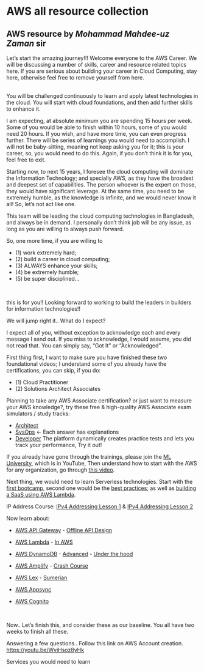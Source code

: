 # AWS all resource collection
## AWS resource by *Mohammad Mahdee-uz Zaman* sir
Let’s start the amazing journey!!!
Welcome everyone to the AWS Career. We will be discussing a number of skills, career and resource related topics here. If you are serious about building your career in Cloud Computing, stay here, otherwise feel free to remove yourself from here.

<br>
You will be challenged continuously to learn and apply latest technologies in the cloud. You will start with cloud foundations, and then add further skills to enhance it.
<br>

I am expecting, at absolute minimum you are spending 15 hours per week. Some of you would be able to finish within 10 hours, some of you would need 20 hours. If you wish, and have more time, you can even progress further. There will be series of learnings you would need to accomplish. I will not be baby-sitting, meaning not keep asking you for it; this is your career, so, you would need to do this. Again, if you don’t think it is for you, feel free to exit.
<br>

Starting now, to next 15 years, I foresee the cloud computing will dominate the Information Technology; and specially AWS, as they have the broadest and deepest set of capabilities. The person whoever is the expert on those, they would have significant leverage. At the same time, you need to be extremely humble, as the knowledge is infinite, and we would never know it all! So, let’s not act like one.
<br>

This team will be leading the cloud computing technologies in Bangladesh, and always be in demand. I personally don’t think job will be any issue, as long as you are willing to always push forward.
<br>

So, one more time, if you are willing to 

- (1) work extremely hard; 
- (2) build a career in cloud computing; 
- (3) ALWAYS enhance your skills;
- (4) be extremely humble; 
- (5) be super disciplined… 
<br>

this is for you!! Looking forward to working to build the leaders in builders for information technologies!!
<br>

We will jump right it.. What do I expect?
<br>

I expect all of you, without exception to acknowledge each and every message I send out. If you miss to acknowledge, I would assume, you did not read that. You can simply say, “Got It” or “Acknowledged”.
<br>

First thing first, I want to make sure you have finished these two foundational videos; I understand some of you already have the certifications, you can skip, if you do:

- (1) Cloud Practitioner
- (2) Solutions Architect Associates

Planning to take any AWS Associate certification? or just want to measure your AWS knowledge?, try these free & high-quality AWS Associate exam simulators / study tracks:

- [Architect](https://lnkd.in/eF3Y_wA)
- [SysOps](https://lnkd.in/ebgD-Jn) <- Each answer has explanations
- [Developer](https://lnkd.in/ebm_2Ep) The platform dynamically creates practice tests and lets you track your performance, Try it out!

If you already have gone through the trainings, please join the [ML University](https://www.youtube.com/channel/UC12LqyqTQYbXatYS9AA7Nuw/featured), which is in YouTube,
Then understand how to start with the AWS for any organization, go through [this video](https://www.youtube.com/watch?v=U3VSJhaC4kc).
<br>

Next thing, we would need to learn Serverless technologies. Start with the [first bootcamp](https://www.youtube.com/watch?v=-y4A6Q8yVx8&t=336s), second one would be the [best practices](https://www.youtube.com/watch?v=9IYpGTS7Jy0&t=544s); as well as [building a SaaS using AWS Lambda](https://www.youtube.com/watch?v=egskuX3YYO4&t=722s).
<br>

IP Address Course: [IPv4 Addressing Lesson 1](https://www.youtube.com/watch?v=ddM9AcreVqY) & [IPv4 Addressing Lesson 2](https://www.youtube.com/watch?v=XQ3T14SIlV4)
<br>

Now learn about:
- [AWS API Gateway](https://www.youtube.com/watch?v=yfJZc3sJZ8E) - [Offline API Design](https://www.youtube.com/watch?v=j-a7zyhZgXc)
- [AWS Lambda](https://www.youtube.com/watch?v=EBSdyoO3goc&t=1297s) - [In AWS](https://www.youtube.com/watch?v=LMVg7xJr26g&t=222s)
- [AWS DynamoDB](https://www.youtube.com/watch?v=OfZgHXsYqNE) - [Advanced](https://www.youtube.com/watch?v=6yqfmXiZTlM) - [Under the hood](https://www.youtube.com/watch?v=yvBR71D0nAQ&t=2045s)
- [AWS Amplify](https://www.youtube.com/watch?v=DcrtvgaVdCU&t=781s) - [Crash Course](https://www.youtube.com/watch?v=CVG7pU3dQNA)
- [AWS Lex](https://www.youtube.com/watch?v=82WduX8A99g&t=33s) - [Sumerian](https://www.youtube.com/watch?v=OGmy3E2kMok&t=120s)
- [AWS Appsync](https://www.youtube.com/watch?v=Ruj2CrA3IGY)

- [AWS Cognito](https://www.youtube.com/watch?v=OAR4ZHP8DEg)
<br>

Now.. Let’s finish this, and consider these as our baseline. You all have two weeks to finish all these.
<br>

Answering a few questions.. Follow this link on AWS Account creation. https://youtu.be/WviHsoz8yHk 
<br>

Services you would need to learn